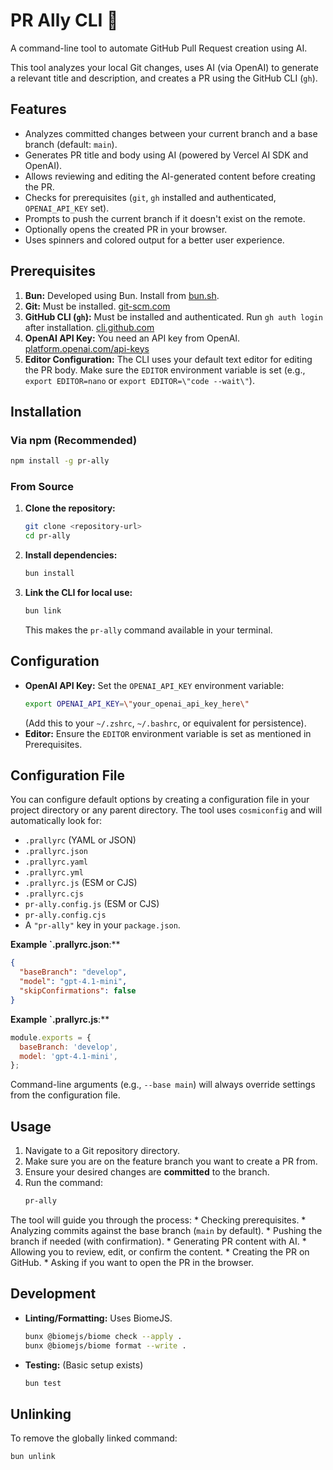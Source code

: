# PR Ally CLI 🤖

A command-line tool to automate GitHub Pull Request creation using AI.

This tool analyzes your local Git changes, uses AI (via OpenAI) to generate a relevant title and description, and creates a PR using the GitHub CLI (`gh`).

## Features

*   Analyzes committed changes between your current branch and a base branch (default: `main`).
*   Generates PR title and body using AI (powered by Vercel AI SDK and OpenAI).
*   Allows reviewing and editing the AI-generated content before creating the PR.
*   Checks for prerequisites (`git`, `gh` installed and authenticated, `OPENAI_API_KEY` set).
*   Prompts to push the current branch if it doesn't exist on the remote.
*   Optionally opens the created PR in your browser.
*   Uses spinners and colored output for a better user experience.

## Prerequisites

1.  **Bun:** Developed using Bun. Install from [bun.sh](https://bun.sh/).
2.  **Git:** Must be installed. [git-scm.com](https://git-scm.com/)
3.  **GitHub CLI (`gh`):** Must be installed and authenticated. Run `gh auth login` after installation. [cli.github.com](https://cli.github.com/)
4.  **OpenAI API Key:** You need an API key from OpenAI. [platform.openai.com/api-keys](https://platform.openai.com/api-keys)
5.  **Editor Configuration:** The CLI uses your default text editor for editing the PR body. Make sure the `EDITOR` environment variable is set (e.g., `export EDITOR=nano` or `export EDITOR=\"code --wait\"`).

## Installation

### Via npm (Recommended)

```bash
npm install -g pr-ally
```

### From Source

1.  **Clone the repository:**
    ```bash
    git clone <repository-url>
    cd pr-ally
    ```
2.  **Install dependencies:**
    ```bash
    bun install
    ```
3.  **Link the CLI for local use:**
    ```bash
    bun link
    ```
    This makes the `pr-ally` command available in your terminal.

## Configuration

*   **OpenAI API Key:** Set the `OPENAI_API_KEY` environment variable:
    ```bash
    export OPENAI_API_KEY=\"your_openai_api_key_here\"
    ```
    (Add this to your `~/.zshrc`, `~/.bashrc`, or equivalent for persistence).
*   **Editor:** Ensure the `EDITOR` environment variable is set as mentioned in Prerequisites.

## Configuration File

You can configure default options by creating a configuration file in your project directory or any parent directory. The tool uses `cosmiconfig` and will automatically look for:

*   `.prallyrc` (YAML or JSON)
*   `.prallyrc.json`
*   `.prallyrc.yaml`
*   `.prallyrc.yml`
*   `.prallyrc.js` (ESM or CJS)
*   `.prallyrc.cjs`
*   `pr-ally.config.js` (ESM or CJS)
*   `pr-ally.config.cjs`
*   A `"pr-ally"` key in your `package.json`.

**Example `.prallyrc.json**:**

```json
{
  "baseBranch": "develop",
  "model": "gpt-4.1-mini",
  "skipConfirmations": false
}
```

**Example `.prallyrc.js**:**

```javascript
module.exports = {
  baseBranch: 'develop',
  model: 'gpt-4.1-mini',
};
```

Command-line arguments (e.g., `--base main`) will always override settings from the configuration file.

## Usage

1.  Navigate to a Git repository directory.
2.  Make sure you are on the feature branch you want to create a PR from.
3.  Ensure your desired changes are **committed** to the branch.
4.  Run the command:
    ```bash
    pr-ally
    ```

 The tool will guide you through the process:
    *   Checking prerequisites.
    *   Analyzing commits against the base branch (`main` by default).
    *   Pushing the branch if needed (with confirmation).
    *   Generating PR content with AI.
    *   Allowing you to review, edit, or confirm the content.
    *   Creating the PR on GitHub.
    *   Asking if you want to open the PR in the browser.

## Development

*   **Linting/Formatting:** Uses BiomeJS.
    ```bash
    bunx @biomejs/biome check --apply .
    bunx @biomejs/biome format --write .
    ```
*   **Testing:** (Basic setup exists)
    ```bash
    bun test
    ```

## Unlinking

To remove the globally linked command:

```bash
bun unlink
```
